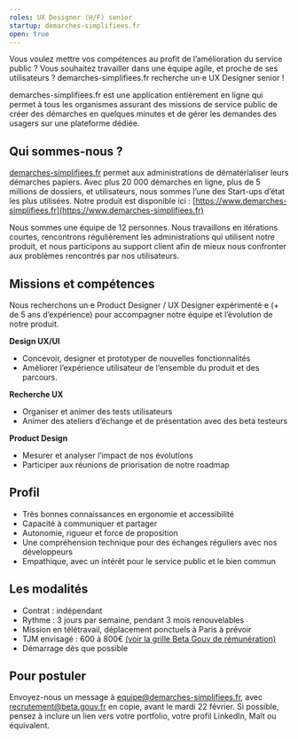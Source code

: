 ```yaml
---
roles: UX Designer (H/F) senior
startup: demarches-simplifiees.fr
open: true
---
```


Vous voulez mettre vos compétences au profit de l’amélioration du service public ? Vous souhaitez travailler dans une équipe agile, et proche de ses utilisateurs ? demarches-simplifiees.fr recherche un·e UX Designer senior !

demarches-simplifiees.fr est une application entièrement en ligne qui permet à tous les organismes assurant des missions de service public de créer des démarches en quelques minutes et de gérer les demandes des usagers sur une plateforme dédiée.

<!--more-->

## Qui sommes-nous ?

[demarches-simplifiees.fr](https://www.demarches-simplifiees.fr) permet aux administrations de dématérialiser leurs démarches papiers. Avec plus 20 000 démarches en ligne, plus de 5 millions de dossiers, et utilisateurs, nous sommes l’une des Start-ups d’état les plus utilisées. Notre produit est disponible ici : [https://www.demarches-simplifiees.fr](https://www.demarches-simplifiees.fr)

Nous sommes une équipe de 12 personnes. Nous travaillons en itérations courtes, rencontrons régulièrement les administrations qui utilisent notre produit, et nous participons au support client afin de mieux nous confronter aux problèmes rencontrés par nos utilisateurs.



## Missions et compétences


Nous recherchons un·e Product Designer / UX Designer expérimenté·e (+ de 5 ans d’expérience) pour accompagner notre équipe et l’évolution de notre produit.


**Design UX/UI**

* Concevoir, designer et prototyper de nouvelles fonctionnalités
* Améliorer l’expérience utilisateur de l’ensemble du produit et des parcours.

**Recherche UX**

* Organiser et animer des tests utilisateurs
* Animer des ateliers d’échange et de présentation avec des beta testeurs

**Product Design**

* Mesurer et analyser l’impact de nos évolutions
* Participer aux réunions de priorisation de notre roadmap



## Profil

* Très bonnes connaissances en ergonomie et accessibilité
* Capacité à communiquer et partager
* Autonomie, rigueur et force de proposition
* Une compréhension technique pour des échanges réguliers avec nos développeurs
* Empathique, avec un intérêt pour le service public et le bien commun

## Les modalités

* Contrat : indépendant
* Rythme : 3 jours par semaine, pendant 3 mois renouvelables
* Mission en télétravail, déplacement ponctuels à Paris à prévoir
* TJM envisagé : 600 à 800€ [(voir la grille Beta Gouv de rémunération)](https://doc.incubateur.net/communaute/travailler-a-beta-gouv/recrutement/remuneration#grille-de-taux-journaliers)
* Démarrage dès que possible

## Pour postuler
Envoyez-nous un message à [equipe@demarches-simplifiees.fr](mailto:equipe@demarches-simplifiees.fr), avec [recrutement@beta.gouv.fr](mailto:recrutement@beta.gouv.fr) en copie, avant le mardi 22 février. Si possible, pensez à inclure un lien vers votre portfolio, votre profil LinkedIn, Malt ou équivalent.
